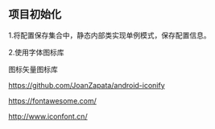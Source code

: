 ## 项目初始化

1.将配置保存集合中，静态内部类实现单例模式，保存配置信息。

2.使用字体图标库

图标矢量图标库

https://github.com/JoanZapata/android-iconify

https://fontawesome.com/

http://www.iconfont.cn/
